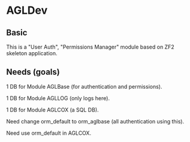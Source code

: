 AGLDev
=======================

Basic
------------
This is a "User Auth", "Permissions Manager" module based on ZF2 skeleton application.

Needs (goals)
------------
1 DB for Module AGLBase (for authentication and permissions).

1 DB for Module AGLLOG (only logs here).

1 DB for Module AGLCOX (a SQL DB).

Need change orm_default to orm_aglbase (all authentication using this).

Need use orm_default in AGLCOX.
